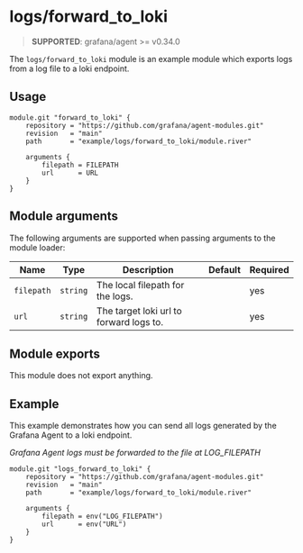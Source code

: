# logs/forward_to_loki

> **SUPPORTED**: grafana/agent >= v0.34.0

The `logs/forward_to_loki` module is an example module which exports logs
from a log file to a loki endpoint.

## Usage

```river
module.git "forward_to_loki" {
	repository = "https://github.com/grafana/agent-modules.git"
	revision   = "main"
	path       = "example/logs/forward_to_loki/module.river"

	arguments {
		filepath = FILEPATH
		url      = URL
	}
}

```

## Module arguments

The following arguments are supported when passing arguments to the module
loader:

| Name | Type | Description | Default | Required
| ---- | ---- | ----------- | ------- | --------
| `filepath` | `string` | The local filepath for the logs. | | yes
| `url`      | `string` | The target loki url to forward logs to. | | yes

## Module exports

This module does not export anything.

## Example

This example demonstrates how you can send all logs generated by the Grafana
Agent to a loki endpoint.

*Grafana Agent logs must be forwarded to the file at LOG_FILEPATH*

```river
module.git "logs_forward_to_loki" {
	repository = "https://github.com/grafana/agent-modules.git"
	revision   = "main"
	path       = "example/logs/forward_to_loki/module.river"

	arguments {
		filepath = env("LOG_FILEPATH")
		url      = env("URL")
	}
}

```
